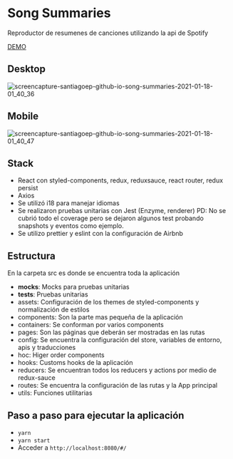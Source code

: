 # Song Summaries

Reproductor de resumenes de canciones utilizando la api de Spotify

[DEMO](https://la-manicurista-frontend.vercel.app/)

## Desktop

![screencapture-santiagoep-github-io-song-summaries-2021-01-18-01_40_36](https://user-images.githubusercontent.com/46332292/104880797-3e171580-592e-11eb-9eb1-00cdc4c3f184.png)

## Mobile

![screencapture-santiagoep-github-io-song-summaries-2021-01-18-01_40_47](https://user-images.githubusercontent.com/46332292/104880803-41120600-592e-11eb-945d-6773947d235e.png)

## Stack

- React con styled-components, redux, reduxsauce, react router, redux persist
- Axios
- Se utilizó i18 para manejar idiomas
- Se realizaron pruebas unitarias con Jest (Enzyme, renderer) PD: No se cubrió todo el coverage pero se dejaron algunos test probando snapshots y eventos como ejemplo.
- Se utilizo prettier y eslint con la configuración de Airbnb

## Estructura

En la carpeta src es donde se encuentra toda la aplicación

- **mocks**: Mocks para pruebas unitarias
- **tests**: Pruebas unitarias
- assets: Configuración de los themes de styled-components y normalización de estilos
- components: Son la parte mas pequeña de la aplicación
- containers: Se conforman por varios components
- pages: Son las páginas que deberán ser mostradas en las rutas
- config: Se encuentra la configuración del store, variables de entorno, apis y traducciones
- hoc: Higer order components
- hooks: Customs hooks de la aplicación
- reducers: Se encuentran todos los reducers y actions por medio de redux-sauce
- routes: Se encuentra la configuración de las rutas y la App principal
- utils: Funciones utilitarias

## Paso a paso para ejecutar la aplicación

- `yarn`
- `yarn start`
- Acceder a `http://localhost:8080/#/`
